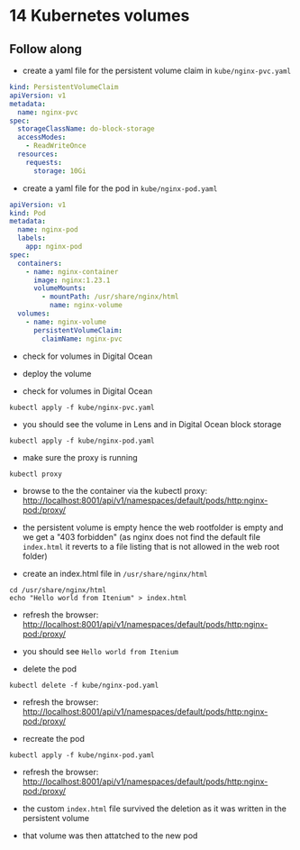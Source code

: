 # 14 Kubernetes volumes

## Follow along

* create a yaml file for the persistent volume claim in `kube/nginx-pvc.yaml`

```yaml
kind: PersistentVolumeClaim
apiVersion: v1
metadata:
  name: nginx-pvc
spec:
  storageClassName: do-block-storage
  accessModes:
    - ReadWriteOnce
  resources:
    requests:
      storage: 10Gi
```

* create a yaml file for the pod in `kube/nginx-pod.yaml`

```yaml
apiVersion: v1
kind: Pod
metadata:
  name: nginx-pod
  labels:
    app: nginx-pod
spec:
  containers:
    - name: nginx-container
      image: nginx:1.23.1
      volumeMounts:
        - mountPath: /usr/share/nginx/html
          name: nginx-volume
  volumes:
    - name: nginx-volume
      persistentVolumeClaim:
        claimName: nginx-pvc
```

* check for volumes in Digital Ocean

* deploy the volume

* check for volumes in Digital Ocean

```shell
kubectl apply -f kube/nginx-pvc.yaml
```
* you should see the volume in Lens and in Digital Ocean block storage

```shell
kubectl apply -f kube/nginx-pod.yaml
```

* make sure the proxy is running

```shell
kubectl proxy
```

* browse to the the container via the kubectl proxy: <http://localhost:8001/api/v1/namespaces/default/pods/http:nginx-pod:/proxy/>

* the persistent volume is empty hence the web rootfolder is empty and we get a "403 forbidden" (as nginx does not find the default file `index.html` it reverts to a file listing that is not allowed in the web root folder)

* create an index.html file in `/usr/share/nginx/html`

```shell
cd /usr/share/nginx/html
echo "Hello world from Itenium" > index.html
```

* refresh the browser: <http://localhost:8001/api/v1/namespaces/default/pods/http:nginx-pod:/proxy/>

* you should see `Hello world from Itenium`

* delete the pod

```shell
kubectl delete -f kube/nginx-pod.yaml
```

* refresh the browser: <http://localhost:8001/api/v1/namespaces/default/pods/http:nginx-pod:/proxy/>

* recreate the pod

```shell
kubectl apply -f kube/nginx-pod.yaml
```

* refresh the browser: <http://localhost:8001/api/v1/namespaces/default/pods/http:nginx-pod:/proxy/>

* the custom `index.html` file survived the deletion as it was written in the persistent volume
* that volume was then attatched to the new pod